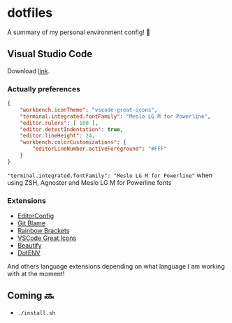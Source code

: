 # dotfiles
A summary of my personal environment config! :slightly_smiling_face:

## Visual Studio Code
Download [link](https://code.visualstudio.com/download).

### Actually preferences
```json
{
    "workbench.iconTheme": "vscode-great-icons",
    "terminal.integrated.fontFamily": "Meslo LG M for Powerline",
    "editor.rulers": [ 100 ],
    "editor.detectIndentation": true,
    "editor.lineHeight": 24,
    "workbench.colorCustomizations": {
        "editorLineNumber.activeForeground": "#FFF"
    }
}
```
`"terminal.integrated.fontFamily": "Meslo LG M for Powerline"` when using ZSH, Agnoster and Meslo LG M for Powerline fonts

### Extensions
- [EditorConfig](https://github.com/editorconfig/editorconfig-vscode)
- [Git Blame](https://github.com/Sertion/vscode-gitblame)
- [Rainbow Brackets](https://marketplace.visualstudio.com/items?itemName=2gua.rainbow-brackets)
- [VSCode Great Icons](https://github.com/EmmanuelBeziat/vscode-great-icons)
- [Beautify](https://github.com/HookyQR/VSCodeBeautify)
- [DotENV](https://github.com/mikestead/vscode-dotenv)

And others language extensions depending on what language I am working with at the moment!

## Coming :soon:
- `./install.sh`
